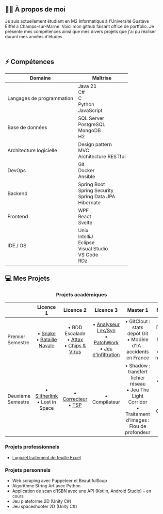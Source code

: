 ## 👨‍🦱 À propos de moi 

Je suis actuellement étudiant en M2 Informatique à l'Université Gustave Eiffel à Champs-sur-Marne. Voici mon github faisant office de portfolio. Je présente mes compétences ainsi que mes divers projets que j'ai pu réaliser durant mes années d'études.

<br>

## ⚡ Compétences


<div align="center">

| Domaine                     | Maîtrise                                                                                       |
|----------------------------|-------------------------------------------------------------------------------------------------|
| Langages de programmation  | Java 21 <br> C# <br> C <br> Python <br> JavaScript                                               |
| Base de données            | SQL Server <br> PostgreSQL <br> MongoDB <br> H2                                                 |
| Architecture logicielle    | Design pattern <br> MVC <br> Architecture RESTful                                              |
| DevOps                     | Git <br> Docker <br> Ansible                                                                    |
| Backend                    | Spring Boot <br> Spring Security <br> Spring Data JPA <br> Hibernate                           |
| Frontend                   | WPF <br> React <br> Svelte                                                                      |
| IDE / OS                   | Unix <br> IntelliJ <br> Eclipse <br> Visual Studio <br> VS Code <br> RDz                       |

</div>


## 💻 Mes Projets
<div align="center">
  
### Projets académiques
|                   | Licence 1                 | Licence 2                  | Licence 3                   | Master 1                             | Master 2                                              |
| ----------------- | :------------------------:| :-------------------------:| :--------------------------:| :-----------------------------------:| :---------------------------------------------------:|
| Premier Semestre  | • [Snake](https://github.com/hakimaoudia/snake.git) <br> • [Bataille Navale](https://github.com/hakimaoudia/bataille-navale) <br> | • BDD Escalade <br> • [Attax](https://github.com/hakimaoudia/attaxx) <br> • [Chips & Virus](https://github.com/hakimaoudia/chips-and-virus) <br> | • [Analyseur Lex/Syn](https://github.com/hakimaoudia/analyseur-lexical-syntaxique) <br> • [PatchWork](https://github.com/hakimaoudia/patchwork) <br> • [Jeu d'infiltration](https://github.com/hakimaoudia/jeu-infiltration) <br> | • GitClout : stats dépôt Git <br> • Modèle d'IA : accidents en France | • API : DeSaison <br> • Data-Science : Analyse données médicales |
| Deuxième Semestre | • [Slitherlink](https://github.com/hakimaoudia/slitherlink) <br> • Lost in Space <br> | • [Correcteur](https://github.com/hakimaoudia/correcteur-orthographique) <br> • [TSP](https://github.com/hakimaoudia/voyageur-de-commerce) <br> | • Compilateur <br> | • Shadow : transfert fichier réseau <br> • Jeu The Light Corridor <br> • Traitement d'images : Flou de profondeur | • Réseau social Booqin <br> • App Jetpack Compose Booqin |

</div>

### Projets professionnels

- [Logiciel traitement de feuille Excel](https://github.com/hakimaoudia/validation)

### Projets personnels
- Web scraping avec Puppeteer et BeautifulSoup
- Algorithme String Art avec Python
- Application de scan d'ISBN avec une API (Kotlin, Android Studio) – en cours
- Jeu plateforme 2D (Unity C#)
- Jeu spaceshooter 2D (Unity C#)
<br>
